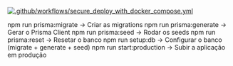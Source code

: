 [![.github/workflows/secure_deploy_with_docker_compose.yml](https://github.com/dryingcore/backend_tonajagua/actions/workflows/secure_deploy_with_docker_compose.yml/badge.svg?event=push)](https://github.com/dryingcore/backend_tonajagua/actions/workflows/secure_deploy_with_docker_compose.yml)

npm run prisma:migrate -> Criar as migrations
npm run prisma:generate -> Gerar o Prisma Client
npm run prisma:seed -> Rodar os seeds
npm run prisma:reset -> Resetar o banco
npm run setup:db -> Configurar o banco (migrate + generate + seed)
npm run start:production -> Subir a aplicação em produção

